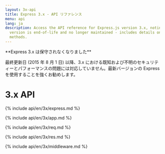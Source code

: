 ```yaml
---
layout: 3x-api
title: Express 3.x - API リファレンス
menu: api
lang: ja
description: Access the API reference for Express.js version 3.x, noting that this
  version is end-of-life and no longer maintained - includes details on modules and
  methods.
---
```

<div id="api-doc" markdown="1">

  <div class="doc-box doc-warn" markdown="1">
  **Express 3.x は保守されなくなりました**

  最終更新日 (2015 年 8 月 1 日) 以降、3.x における既知および不明のセキュリティーとパフォーマンスの問題には対応していません。最新バージョンの Express を使用することを強くお勧めします。
  </div>

  <h1>3.x API</h1>

  <a id='express' class='h2'></a>
  {% include api/en/3x/express.md %}

  <a id='application' class='h2'></a>
  {% include api/en/3x/app.md %}

  <a id='request' class='h2'></a>
  {% include api/en/3x/req.md %}

  <a id='response' class='h2'></a>
  {% include api/en/3x/res.md %}

  <a id='middleware' class='h2'></a>
  {% include api/en/3x/middleware.md %}

</div>

